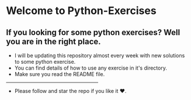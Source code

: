 # Welcome to Python-Exercises
## If you looking for some python exercises? Well you are in the right place.
- I will be updating this repository almost every week with new solutions to some python exercise.
- You can find details of how to use any exercise in it's directory.
- Make sure you read the README file.
<hr width=50%/>

- Please follow and star the repo if you like it ♥.
